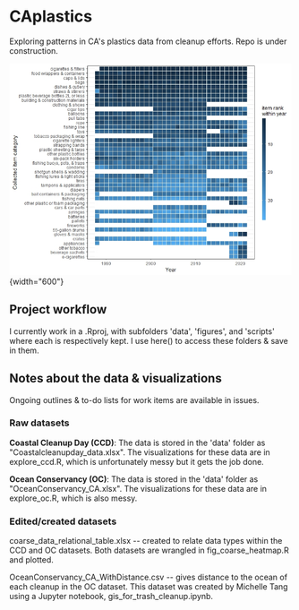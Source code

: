 # CAplastics

Exploring patterns in CA's plastics data from cleanup efforts. Repo is under construction.

![](figures/coarse_heatmap.jpeg){width="600"}

## Project workflow

I currently work in a .Rproj, with subfolders 'data', 'figures', and 'scripts' where each is respectively kept. I use here() to access these folders & save in them.

## Notes about the data & visualizations

Ongoing outlines & to-do lists for work items are available in issues.

### Raw datasets

**Coastal Cleanup Day (CCD)**: The data is stored in the 'data' folder as "Coastalcleanupday_data.xlsx". The visualizations for these data are in explore_ccd.R, which is unfortunately messy but it gets the job done.

**Ocean Conservancy (OC)**: The data is stored in the 'data' folder as "OceanConservancy_CA.xlsx". The visualizations for these data are in explore_oc.R, which is also messy.

### Edited/created datasets

coarse_data_relational_table.xlsx -- created to relate data types within the CCD and OC datasets. Both datasets are wrangled in fig_coarse_heatmap.R and plotted.

OceanConservancy_CA_WithDistance.csv -- gives distance to the ocean of each cleanup in the OC dataset. This dataset was created by Michelle Tang using a Jupyter notebook, gis_for_trash_cleanup.ipynb.
